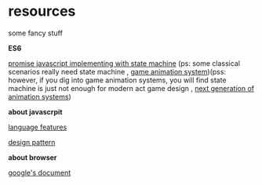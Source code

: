 # resources
some fancy stuff 

**ES6**

[promise javascript implementing with state machine](https://hackernoon.com/implementing-javascript-promise-in-70-lines-of-code-b3592565af0f)  (ps: some classical scenarios really need state machine , [game animation system](https://docs.unrealengine.com/en-US/Engine/Animation/StateMachines/Overview/index.html))(pss: however, if you dig into game animation systems, you will find state machine is just not enough for modern act game design , [next generation of animation systems](https://twvideo01.ubm-us.net/o1/vault/gdc2016/Presentations/Clavet_Simon_MotionMatching.pdf))

**about javascrpit**

[language features](http://dmitrysoshnikov.com/)

[design pattern](https://medium.com/beginners-guide-to-mobile-web-development/javascript-design-patterns-25f0faaaa15)

**about browser**

[google's document](https://developers.google.com/web/fundamentals/performance/critical-rendering-path/constructing-the-object-model)


